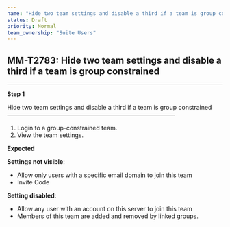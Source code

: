 ```yaml
---
name: "Hide two team settings and disable a third if a team is group constrained"
status: Draft
priority: Normal
team_ownership: "Suite Users"
---
```


## MM-T2783: Hide two team settings and disable a third if a team is group constrained

---

**Step 1**

Hide two team settings and disable a third if a team is group constrained\
————————————————————————————

1. Login to a group-constrained team.
2. View the team settings.

**Expected**

**Settings not visible**:

- Allow only users with a specific email domain to join this team
- Invite Code

**Setting disabled**:

- Allow any user with an account on this server to join this team
- Members of this team are added and removed by linked groups.
